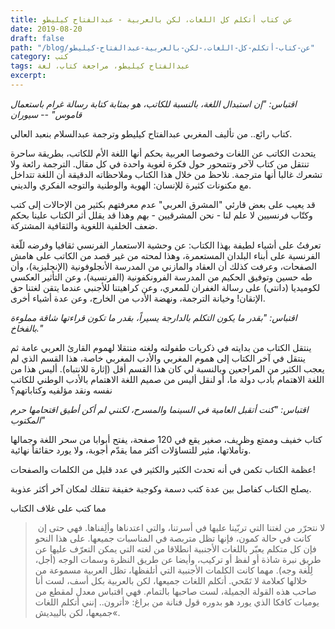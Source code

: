 ```yaml
---
title: عن كتاب أتكلم كل اللغات، لكن بالعربية - عبدالفتاح كيليطو
date: 2019-08-20
draft: false
path: "/blog/عن-كتاب-أتكلم-كل-اللغات،-لكن-بالعربية-عبدالفتاح-كيليطو"
category: كتب
tags: عبدالفتاح كيليطو، مراجعة كتاب، لغة
excerpt:
---
```


*اقتباس: "إن استبدال اللغة، بالنسبة للكاتب، هو بمثابة كتابة رسالة غرام باستعمال قاموس" -- سيوران*

كتاب رائع.. من تأليف المغربي عبدالفتاح كيليطو وترجمة عبدالسلام بنعبد العالي.

يتحدث الكاتب عن اللغات وخصوصا العربية بحكم أنها اللغة الأم للكاتب، بطريقة ساحرة تنتقل من كتاب لآخر وتتمحور حول فكرة لغوية واحدة في كل مقال. الترجمة رائعة ولا تشعرك غالبا أنها مترجمة. نلاحظ من خلال هذا الكتاب وملاحظاته الدقيقة أن اللغة تتداخل مع مكنونات كثيرة للإنسان: الهوية والوطنية والتوجه الفكري والديني.

قد يعيب على بعض قارئي "المشرق العربي" عدم معرفتهم بكثير من الإحالات إلى كتب وكتّاب فرنسيين لا علم لنا - نحن المشرقيين - بهم وهذا قد يقلل أثر الكتاب علينا بحكم ضعف الخلفية اللغوية والثقافية المشتركة.

تعرفتُ على أشياء لطيفة بهذا الكتاب: عن وحشية الاستعمار الفرنسي ثقافيا وفرضه للّغة الفرنسية على أبناء البلدان المستعمرة، وهذا لمحته من غير قصد من الكاتب على هامش الصفحات، وعرفت كذلك أن العقاد والمازني من المدرسة الأنجلوفونية (الإنجليزية)، وأن طه حسين وتوفيق الحكيم من المدرسة الفرونكفونية (الفرنسية)، وعن التأثير العكسي لكوميديا (دانتي) على رسالة الغفران للمعري، وعن كراهيتنا للأجنبي عندما يتقن لغتنا حق الإتقان! وخيانة الترجمة، ونهضة الأدب من الخارج، وعن عدة أشياء أخرى.

*اقتباس: "بقدر ما يكون التكلم بالدارجة يسيراً، بقدر ما تكون قراءتها شاقة مملوءة بالفخاخ."*

ينتقل الكتاب من بدايته في ذكريات طفولته ولغته منتقلا لهموم القارئ العربي عامة ثم ينتقل في آخر الكتاب إلى هموم المغربي والأدب المغربي خاصة، هذا القسم الذي لم يعجب الكثير من المراجعين وبالنسبة لي كان هذا القسم أقل (إثارة للانتباه). أليس هذا من اللغة الاهتمام بأدب دولة ما، أو لنقل أليس من صميم اللغة الاهتمام بالأدب الوطني للكاتب نفسه ونقد مؤلفيه وكتاباتهم؟

*اقتباس: "كنت أتقبل العامية في السينما والمسرح، لكنني لم أكن أطيق اقتحامها حرم المكتوب"*

كتاب خفيف وممتع وظريف، صغير يقع في 120 صفحة، يفتح أبوابا من سحر اللغة وجمالها وتأملاتها، مثير للتساؤلات أكثر مما يقدّم أجوبة، ولا يورد حقائقاً نهائية.

عظمة الكتاب تكمن في أنه تحدث الكثير والكثير في عدد قليل من الكلمات والصفحات!

يصلح الكتاب كفاصل بين عدة كتب دسمة وكوجبة خفيفة تنقلك لمكان آخر أكثر عذوبة.

مما كتب على غلاف الكتاب

> لا نتحرّر من لغتنا التي تربّينا عليها في أسرتنا، والتي اعتدناها وألِفناها. فهي حتى إن كانت في حالة كمون، فإنها تظل متربصة في المناسبات جميعها. على هذا النحو فإن كل متكلم يعبّر باللغات الأجنبية انطلاقا من لغته التي يمكن التعرّف عليها عن طريق نبرة شاذة أو لفظ أو تركيب، وأيضا عن طريق النظرة وسمات الوجه (أجل، لِلُغة وجه). مهما كانت الكلمات الأجنبية التي أتلفظها، تظل العربية مسموعة من خلالها كعلامة لا تَمّحي. أتكلم اللغات جميعها، لكن بالعربية بكل أسف، لست أنا صاحب هذه القولة الجميلة، لست صاحبها بالتمام. فهي اقتباس معدل لمقطع من يوميات كافكا الذي يورد هو بدوره قول فنانة من براغ: «أترون.. إنني أتكلم اللغات جميعها، لكن بالييديش«.